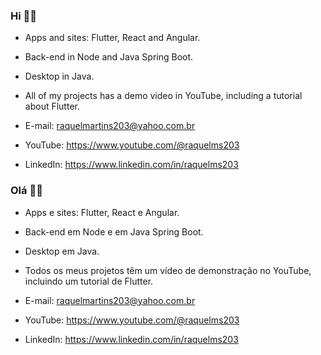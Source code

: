 ### Hi :woman_technologist:

 - Apps and sites: Flutter, React and Angular.
 - Back-end in Node and Java Spring Boot.
 - Desktop in Java.
 - All of my projects has a demo video in YouTube, including a tutorial about Flutter.

 - E-mail: raquelmartins203@yahoo.com.br
 - YouTube: https://www.youtube.com/@raquelms203
 - LinkedIn: https://www.linkedin.com/in/raquelms203


### Olá :woman_technologist:

 - Apps e sites: Flutter, React e Angular.
 - Back-end em Node e em Java Spring Boot.
 - Desktop em Java.
 - Todos os meus projetos têm um vídeo de demonstração no YouTube, incluindo um tutorial de Flutter.

 - E-mail: raquelmartins203@yahoo.com.br
 - YouTube: https://www.youtube.com/@raquelms203
 - LinkedIn: https://www.linkedin.com/in/raquelms203

